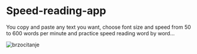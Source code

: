 # Speed-reading-app

You copy and paste any text you want, choose font size and speed from 50 to 600 words per minute and practice speed 
reading word by word... 


![brzocitanje](https://user-images.githubusercontent.com/31318398/30523474-3883280a-9be2-11e7-9b8d-d000ab6a53fb.png)

